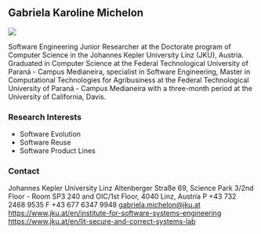 ## Gabriela Karoline Michelon

![](https://www.jku.at/fileadmin/_processed_/6/6/csm_Gabriela_Karoline_Michelon_8ba77aea44.png)

Software Engineering Junior Researcher at the Doctorate program of Computer Science in the Johannes Kepler University Linz (JKU), Austria.
Graduated in Computer Science at the Federal Technological University of Paraná - Campus Medianeira, specialist in Software Engineering, Master in Computational Technologies for Agribusiness at the Federal Technological University of Paraná - Campus Medianeira with a three-month period at the University of California, Davis.

### Research Interests

- Software Evolution
- Software Reuse
- Software Product Lines


### Contact
Johannes Kepler University Linz
Altenberger Straße 69, Science Park 3/2nd Floor - Room SP3 240 and OIC/1st Floor, 4040 Linz, Austria
P +43 732 2468 9535
F +43 677 6347 9948
gabriela.michelon@jku.at
https://www.jku.at/en/institute-for-software-systems-engineering
https://www.jku.at/en/lit-secure-and-correct-systems-lab
